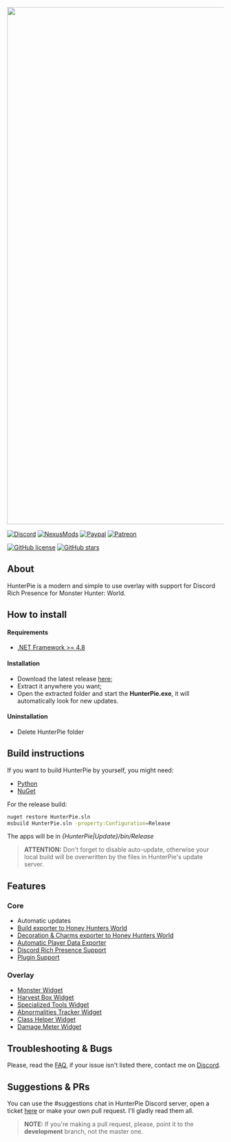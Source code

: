 

<img src="https://cdn.discordapp.com/attachments/402557384209203200/735695965461151894/hunterpie_patreon_banner.png" Width="1200">

[![Discord](https://img.shields.io/discord/678286768046342147?color=7289DA&label=Discord&logo=discord&logoColor=white&style=flat-square)](https://discord.gg/5pdDq4Q)
[![NexusMods](https://img.shields.io/badge/Download-Nexus-white.svg?color=da8e35&style=flat-square&logo=nexusmods&logoColor=white)](https://www.nexusmods.com/monsterhunterworld/mods/2645)
[![Paypal](https://img.shields.io/badge/donate-Paypal-blue.svg?color=62b2fc&style=flat-square&label=Donate)](https://www.paypal.com/cgi-bin/webscr?cmd=_s-xclick&hosted_button_id=F2QA6HEQZ366A&source=url)
[![Patreon](https://img.shields.io/badge/Support-Patreon-blue.svg?color=fc8362&style=flat-square&logo=patreon&logoColor=white)](https://www.patreon.com/HunterPie)

[![GitHub license](https://img.shields.io/github/license/Haato3o/HunterPie?color=c20067&style=flat-square)](https://github.com/Haato3o/HunterPie/blob/master/LICENSE)
[![GitHub stars](https://img.shields.io/github/stars/Haato3o/HunterPie?color=b440de&style=flat-square)](https://github.com/Haato3o/HunterPie/stargazers)


## About
HunterPie is a modern and simple to use overlay with support for Discord Rich Presence for Monster Hunter: World.

## How to install

#### Requirements

- [.NET Framework >= 4.8](https://dotnet.microsoft.com/download/dotnet-framework/net48)

#### Installation

- Download the latest release [here](https://github.com/Haato3o/HunterPie/releases/latest);
- Extract it anywhere you want;
- Open the extracted folder and start the **HunterPie.exe**, it will automatically look for new updates.

#### Uninstallation

- Delete HunterPie folder

## Build instructions

If you want to build HunterPie by yourself, you might need:
- [Python](https://www.python.org/downloads/)
- [NuGet](https://www.nuget.org/downloads)

For the release build:

```bash
nuget restore HunterPie.sln
msbuild HunterPie.sln -property:Configuration=Release
```

The apps will be in _{HunterPie|Update}/bin/Release_

> **ATTENTION:** Don't forget to disable auto-update, otherwise your local build will be overwritten by the files in HunterPie's update server.

## Features

### Core
- Automatic updates
- [Build exporter to Honey Hunters World](https://docs.hunterpie.me/?p=Integrations/honeyHuntersWorld.md)
- [Decoration & Charms exporter to Honey Hunters World](https://docs.hunterpie.me/?p=Integrations/honeyHuntersWorld.md)
- [Automatic Player Data Exporter](https://docs.hunterpie.me/?p=HunterPie/playerDataExporter.md)
- [Discord Rich Presence Support](https://docs.hunterpie.me/?p=Integrations/discord.md)
- [Plugin Support](https://github.com/Haato3o/HunterPie.Plugins)

### Overlay
- [Monster Widget](https://docs.hunterpie.me/?p=Overlay/monstersWidget.md)
- [Harvest Box Widget](https://docs.hunterpie.me/?p=Overlay/harvestBoxWidget.md)
- [Specialized Tools Widget](https://docs.hunterpie.me/?p=Overlay/specializedToolWidget.md)
- [Abnormalities Tracker Widget](https://docs.hunterpie.me/?p=Overlay/abnormalitiesWidget.md)
- [Class Helper Widget](https://docs.hunterpie.me/?p=Overlay/classesWidget.md)
- [Damage Meter Widget](https://docs.hunterpie.me/?p=Overlay/damageMeterWidget.md)

## Troubleshooting & Bugs

Please, read the [FAQ](https://github.com/Haato3o/HunterPie/wiki/FAQ), if your issue isn't listed there, contact me on [Discord](https://discord.gg/5pdDq4Q).

## Suggestions & PRs

You can use the #suggestions chat in HunterPie Discord server, open a ticket [here](https://github.com/Haato3o/HunterPie/issues) or make your own pull request. I'll gladly read them all.

> **NOTE:** If you're making a pull request, please, point it to the **development** branch, not the master one.